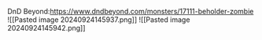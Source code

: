 DnD Beyond:https://www.dndbeyond.com/monsters/17111-beholder-zombie
![[Pasted image 20240924145937.png]]
![[Pasted image 20240924145942.png]]